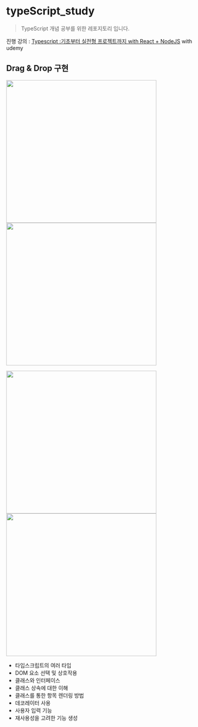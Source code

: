 # typeScript_study

> TypeScript 개념 공부를 위한 레포지토리 입니다.

진행 강의 : [Typescript :기초부터 실전형 프로젝트까지 with React + NodeJS](https://www.udemy.com/course/best-typescript-21/) with udemy

## Drag & Drop 구현
<span align="left"><img src="https://user-images.githubusercontent.com/98699927/210951931-56738c1c-a777-46d0-ab1f-65d62b1a31af.jpg" width=400 height=380></span>
<span align="right"><img src="https://user-images.githubusercontent.com/98699927/210952506-f187913a-0fca-4773-b70f-284d1489ee42.jpg" width=400 height=380></span>

<span align="left"><img src="https://user-images.githubusercontent.com/98699927/210952510-788fdfaa-92cf-4462-afea-48b607b4fdfb.jpg" width=400 height=380></span>
<span align="right"><img src="https://user-images.githubusercontent.com/98699927/210952514-ca5485ba-553c-45ed-87a0-ff9a7251feb3.jpg" width=400 height=380></span>

<ul>
  <li>타입스크립트의 여러 타입</li>
  <li>DOM 요소 선택 및 상호작용</li>
  <li>클래스와 인터페이스</li>
  <li>클래스 상속에 대한 이해</li>
  <li>클래스를 통한 항목 렌더링 방법</li>
  <li>데코레이터 사용</li>
  <li>사용자 입력 기능</li>
  <li>재사용성을 고려한 기능 생성</li>
</ul>
